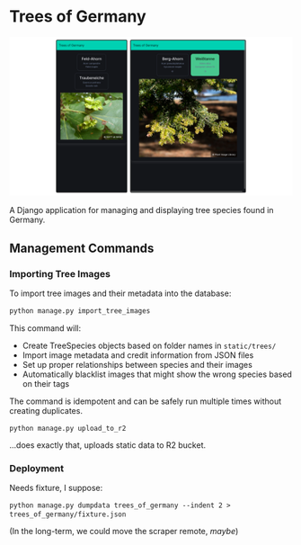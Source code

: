 # Trees of Germany

![screenshot mockup](/trees_of_germany/doc/img/screen1.png)

A Django application for managing and displaying tree species found in Germany.

## Management Commands

### Importing Tree Images

To import tree images and their metadata into the database:

```bash
python manage.py import_tree_images
```

This command will:
- Create TreeSpecies objects based on folder names in `static/trees/`
- Import image metadata and credit information from JSON files
- Set up proper relationships between species and their images
- Automatically blacklist images that might show the wrong species based on their tags

The command is idempotent and can be safely run multiple times without creating duplicates.

```
python manage.py upload_to_r2
```

...does exactly that, uploads static data to R2 bucket.

### Deployment

Needs fixture, I suppose:

```
python manage.py dumpdata trees_of_germany --indent 2 > trees_of_germany/fixture.json
```

(In the long-term, we could move the scraper remote, *maybe*)